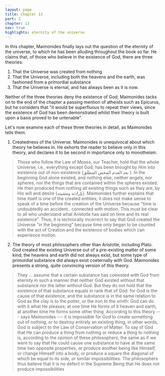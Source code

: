 ```yaml
---
layout: page
title: Chapter 13
part: 2
chapter: 13
nav: true
highlights: eternity of the universe
---
```


In this chapter, Maimonides finally lays out the question of the eternity of the universe, to which he has been alluding throughout the book so far. He claims that, of those who believe in the existence of God, there are three theories:
1. That the Universe was created from nothing
2. That the Universe, including both the heavens and the earth, was fashioned from a primordial substance
3. That the Universe is eternal, and has always been as it is now.

Neither of the three theories deny the existence of God; Maimonides tacks on to the end of the chapter a passing mention of atheists such as Epicurus, but he considers that "it would be superfluous to repeat their views, since the existence of God has been demonstrated whilst their theory is built upon a basis proved to be untenable".

Let's now examine each of these three theories in detail, as Maimonides tells them.

1. Createdness of the Universe.
Maimonides is unequivocal about which theory he believes in. He exhorts the reader to believe only in this theory, and declares it to be second in importance only to monotheism.
> Those who follow the Law of Moses, our Teacher, hold that the whole Universe, i.e., everything except God, has been brought by Him into existence out of non-existence (بعد العدم المحض المطلق ). In the beginning God alone existed, and nothing else; neither angels, nor spheres, nor the things that are contained within the spheres existed. He then produced from nothing all existing things such as they are, by His will and desire (بإرادته ومشيته).
Maimonides further explains that time itself is one of the created entities; it does not make sense to speak of a time before the creation of the Universe because "time is undoubtedly an accident.. connected with motion. This must be clear to all who understand what Aristotle has said on time and its real existence". Thus, it is technically incorrect to say that God created the Universe "in the beginning" because time only began to be counted with the act of Creation and the existence of bodies which can experience motion. 
2. The theory of most philosophers other than Aristotle, including Plato.
God created the existing Universe out of a pre-existing matter of some kind; the heavens and earth did not always exist, but some type of primordial substance did always exist coeternally with God. Maimonides presents a strong, quite convincing version of this theory.
> They ... assume that a certain substance has coexisted with God from eternity in such a manner that neither God existed without that substance nor the latter without God. But they do not hold that the existence of that substance equals in rank that of God: for God is the cause of that existence, and the substance is in the same relation to God as the clay is to the potter, or the iron to the smith: God can do with it what He pleases; at one time He forms of it heaven and earth, at another time He forms some other thing.
According to this theory --- says Maimonides --- it is impossible for God to create something out of nothing, or to destroy entirely an existing thing; in other words, God is subject to the Law of Conservation of Matter.
> To say of God that He can produce a thing from nothing or reduce a thing to nothing is, according to the opinion of these philosophers, the same as if we were to say that He could cause one substance to have at the same time two opposite properties, or produce another being like Himself, or change Himself into a body, or produce a square the diagonal of which be equal to its side, or similar impossibilities. The philosophers thus believe that it is no defect in the Supreme Being that He does not produce impossibilities
